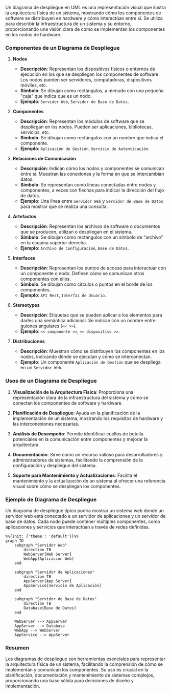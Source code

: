 Un diagrama de despliegue en UML es una representación visual que ilustra la arquitectura física de un sistema, mostrando cómo los componentes de software se distribuyen en hardware y cómo interactúan entre sí. Se utiliza para describir la infraestructura de un sistema y su entorno, proporcionando una visión clara de cómo se implementan los componentes en los nodos de hardware.

### Componentes de un Diagrama de Despliegue

1. **Nodos**
   - **Descripción**: Representan los dispositivos físicos o entornos de ejecución en los que se despliegan los componentes de software. Los nodos pueden ser servidores, computadoras, dispositivos móviles, etc.
   - **Símbolo**: Se dibujan como rectángulos, a menudo con una pequeña "caja" que indica que es un nodo.
   - **Ejemplo**: `Servidor Web`, `Servidor de Base de Datos`.

2. **Componentes**
   - **Descripción**: Representan los módulos de software que se despliegan en los nodos. Pueden ser aplicaciones, bibliotecas, servicios, etc.
   - **Símbolo**: Se dibujan como rectángulos con un nombre que indica el componente.
   - **Ejemplo**: `Aplicación de Gestión`, `Servicio de Autenticación`.

3. **Relaciones de Comunicación**
   - **Descripción**: Indican cómo los nodos y componentes se comunican entre sí. Muestran las conexiones y la forma en que se intercambian datos.
   - **Símbolo**: Se representan como líneas conectadas entre nodos y componentes, a veces con flechas para indicar la dirección del flujo de datos.
   - **Ejemplo**: Una línea entre `Servidor Web` y `Servidor de Base de Datos` para mostrar que se realiza una consulta.

4. **Artefactos**
   - **Descripción**: Representan los archivos de software o documentos que se producen, utilizan o despliegan en el sistema.
   - **Símbolo**: Se dibujan como rectángulos con un símbolo de "archivo" en la esquina superior derecha.
   - **Ejemplo**: `Archivo de Configuración`, `Base de Datos`.

5. **Interfaces**
   - **Descripción**: Representan los puntos de acceso para interactuar con un componente o nodo. Definen cómo se comunican otros componentes con ellos.
   - **Símbolo**: Se dibujan como círculos o puntos en el borde de los componentes.
   - **Ejemplo**: `API Rest`, `Interfaz de Usuario`.

6. **Stereotypes**
   - **Descripción**: Etiquetas que se pueden aplicar a los elementos para darles una semántica adicional. Se indican con un nombre entre guiones angulares (`<< >>`).
   - **Ejemplo**: `<< componente >>`, `<< dispositivo >>`.

7. **Distribuciones**
   - **Descripción**: Muestran cómo se distribuyen los componentes en los nodos, indicando dónde se ejecutan y cómo se interconectan.
   - **Ejemplo**: Un componente `Aplicación de Gestión` que se despliega en un `Servidor Web`.

### Usos de un Diagrama de Despliegue

1. **Visualización de la Arquitectura Física**: Proporciona una representación clara de la infraestructura del sistema y cómo se conectan los componentes de software y hardware.
   
2. **Planificación de Despliegue**: Ayuda en la planificación de la implementación de un sistema, mostrando los requisitos de hardware y las interconexiones necesarias.

3. **Análisis de Desempeño**: Permite identificar cuellos de botella potenciales en la comunicación entre componentes y mejorar la arquitectura.

4. **Documentación**: Sirve como un recurso valioso para desarrolladores y administradores de sistemas, facilitando la comprensión de la configuración y despliegue del sistema.

5. **Soporte para Mantenimiento y Actualizaciones**: Facilita el mantenimiento y la actualización de un sistema al ofrecer una referencia visual sobre cómo se despliegan los componentes.

### Ejemplo de Diagrama de Despliegue
Un diagrama de despliegue típico podría mostrar un sistema web donde un servidor web está conectado a un servidor de aplicaciones y un servidor de base de datos. Cada nodo puede contener múltiples componentes, como aplicaciones y servicios que interactúan a través de redes definidas.

```mermaid
%%{init: {'theme': 'default'}}%%
graph TD
    subgraph "Servidor Web"
        direction TB
        WebServer[Web Server]
        WebApp[Aplicación Web]
    end

    subgraph "Servidor de Aplicaciones"
        direction TB
        AppServer[App Server]
        AppService[Servicio de Aplicación]
    end

    subgraph "Servidor de Base de Datos"
        direction TB
        Database[Base de Datos]
    end

    WebServer --> AppServer
    AppServer --> Database
    WebApp --> WebServer
    AppService --> AppServer

```

### Resumen
Los diagramas de despliegue son herramientas esenciales para representar la arquitectura física de un sistema, facilitando la comprensión de cómo se implementan y comunican los componentes. Su uso es crucial en la planificación, documentación y mantenimiento de sistemas complejos, proporcionando una base sólida para decisiones de diseño y implementación.